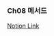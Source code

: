 ### Ch08 메서드
[Notion Link](https://ambitious-recess-219.notion.site/8-13075e05e52a807ea377cb27caa6d549?pvs=4)